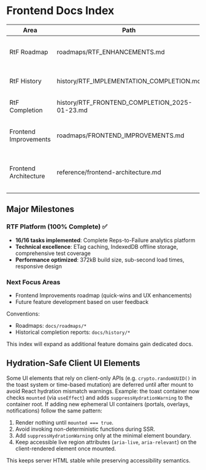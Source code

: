 # Frontend Docs Index

| Area | Path | Purpose | Status
|-----|------|---------|-------
|RtF Roadmap | roadmaps/RTF_ENHANCEMENTS.md | Active & planned frontend RtF tasks | ✅ COMPLETE (16/16)
|RtF History | history/RTF_IMPLEMENTATION_COMPLETION.md | Initial implementation snapshot | ✅ Complete
|RtF Completion | history/RTF_FRONTEND_COMPLETION_2025-01-23.md | Final completion report | ✅ New
|Frontend Improvements | roadmaps/FRONTEND_IMPROVEMENTS.md | Quick-win improvement tasks & UX enhancements | 🟡 Active
|Frontend Architecture | reference/frontend-architecture.md | Current feature-based module layout & placement rules | ✅ New

## Major Milestones

### RTF Platform (100% Complete) ✅
- **16/16 tasks implemented**: Complete Reps-to-Failure analytics platform
- **Technical excellence**: ETag caching, IndexedDB offline storage, comprehensive test coverage
- **Performance optimized**: 372kB build size, sub-second load times, responsive design

### Next Focus Areas
- Frontend Improvements roadmap (quick-wins and UX enhancements)
- Future feature development based on user feedback

Conventions:
- Roadmaps: `docs/roadmaps/*`
- Historical completion reports: `docs/history/*`

This index will expand as additional feature domains gain dedicated docs.

## Hydration-Safe Client UI Elements

Some UI elements that rely on client-only APIs (e.g. `crypto.randomUUID()` in
the toast system or time-based mutation) are deferred until after mount to
avoid React hydration mismatch warnings. Example: the toast container now
checks `mounted` (via `useEffect`) and adds `suppressHydrationWarning` to the
container root. If adding new ephemeral UI containers (portals, overlays,
notifications) follow the same pattern:

1. Render nothing until `mounted === true`.
2. Avoid invoking non-deterministic functions during SSR.
3. Add `suppressHydrationWarning` only at the minimal element boundary.
4. Keep accessible live region attributes (`aria-live`, `aria-relevant`) on the
	client-rendered element once mounted.

This keeps server HTML stable while preserving accessibility semantics.
